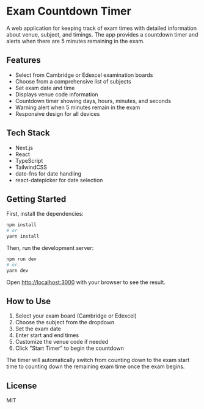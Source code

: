 # Exam Countdown Timer

A web application for keeping track of exam times with detailed information about venue, subject, and timings. The app provides a countdown timer and alerts when there are 5 minutes remaining in the exam.

## Features

- Select from Cambridge or Edexcel examination boards
- Choose from a comprehensive list of subjects
- Set exam date and time
- Displays venue code information
- Countdown timer showing days, hours, minutes, and seconds
- Warning alert when 5 minutes remain in the exam
- Responsive design for all devices

## Tech Stack

- Next.js
- React
- TypeScript
- TailwindCSS
- date-fns for date handling
- react-datepicker for date selection

## Getting Started

First, install the dependencies:

```bash
npm install
# or
yarn install
```

Then, run the development server:

```bash
npm run dev
# or
yarn dev
```

Open [http://localhost:3000](http://localhost:3000) with your browser to see the result.

## How to Use

1. Select your exam board (Cambridge or Edexcel)
2. Choose the subject from the dropdown
3. Set the exam date
4. Enter start and end times
5. Customize the venue code if needed
6. Click "Start Timer" to begin the countdown

The timer will automatically switch from counting down to the exam start time to counting down the remaining exam time once the exam begins.

## License

MIT 